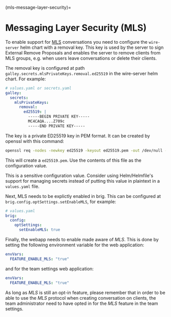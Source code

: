(mls-message-layer-security)=

# Messaging Layer Security (MLS)

To enable support for [MLS](https://datatracker.ietf.org/wg/mls/documents/)
conversations you need to configure the `wire-server` helm chart with a removal
key. This key is used by the server to sign External Remove Proposals and
enables the server to remove clients from MLS groups, e.g. when users leave
conversations or delete their clients.

The removal key is configured at path
`galley.secrets.mlsPrivateKeys.removal.ed25519` in the wire-server helm chart.
For example:

```yaml
# values.yaml or secrets.yaml
galley:
  secrets:
    mlsPrivateKeys:
      removal:
        ed25519: |
          -----BEGIN PRIVATE KEY-----
          MC4CAQA....Z709c
          -----END PRIVATE KEY-----
```

The key is a private ED25519 key in PEM format. It can be created by openssl
with this command:

```sh
openssl req -nodes -newkey ed25519 -keyout ed25519.pem -out /dev/null -subj /
```

This will create a `ed25519.pem`. Use the contents of this file as the
configuration value.

This is a sensitive configuration value. Consider using Helm/Helmfile's support
for managing secrets instead of putting this value in plaintext in a
`values.yaml` file.

Next, MLS needs to be explictly enabled in brig. This can be configured at
`brig.config.optSettings.setEnableMLS`, for example:

```yaml
# values.yaml
brig:
  config:
    optSettings:
      setEnableMLS: true
```

Finally, the webapp needs to enable made aware of *MLS*. This is done by
setting the following environment variable for the web application:

```yaml
envVars:
  FEATURE_ENABLE_MLS: "true"
```

and for the team settings web application:

```yaml
envVars:
  FEATURE_ENABLE_MLS: "true"
```

As long as *MLS* is still an opt-in feature, please remember that in order to be able
to use the *MLS* protocol when creating conversation on clients, the team administrator
need to have opted in for the *MLS* feature in the team settings.
